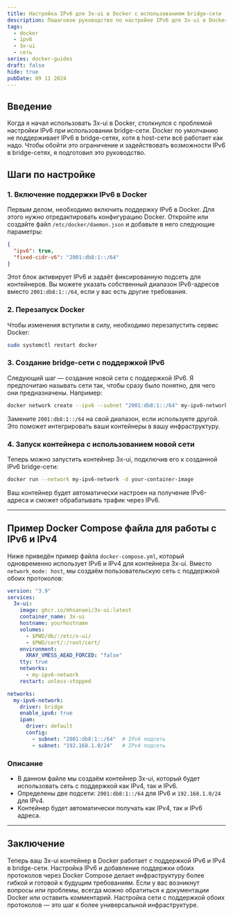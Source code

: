 ```yaml
---
title: Настройка IPv6 для 3x-ui в Docker с использованием bridge-сети
description: Пошаговое руководство по настройке IPv6 для 3x-ui в Docker-контейнере с bridge-сетью и пример использования Docker Compose для одновременной работы с IPv6 и IPv4.
tags:
  - docker
  - ipv6
  - 3x-ui
  - сеть
series: docker-guides
draft: false
hide: true
pubDate: 09 11 2024
---
```


## Введение

Когда я начал использовать 3x-ui в Docker, столкнулся с проблемой настройки IPv6 при использовании bridge-сети. Docker по умолчанию не поддерживает IPv6 в bridge-сетях, хотя в host-сети всё работает как надо. Чтобы обойти это ограничение и задействовать возможности IPv6 в bridge-сетях, я подготовил это руководство.

## Шаги по настройке

### 1. Включение поддержки IPv6 в Docker

Первым делом, необходимо включить поддержку IPv6 в Docker. Для этого нужно отредактировать конфигурацию Docker. Откройте или создайте файл `/etc/docker/daemon.json` и добавьте в него следующие параметры:

```json
{
  "ipv6": true,
  "fixed-cidr-v6": "2001:db8:1::/64"
}
```

Этот блок активирует IPv6 и задаёт фиксированную подсеть для контейнеров. Вы можете указать собственный диапазон IPv6-адресов вместо `2001:db8:1::/64`, если у вас есть другие требования.

### 2. Перезапуск Docker

Чтобы изменения вступили в силу, необходимо перезапустить сервис Docker:

```bash
sudo systemctl restart docker
```

### 3. Создание bridge-сети с поддержкой IPv6

Следующий шаг — создание новой сети с поддержкой IPv6. Я предпочитаю называть сети так, чтобы сразу было понятно, для чего они предназначены. Например:

```bash
docker network create --ipv6 --subnet "2001:db8:1::/64" my-ipv6-network
```

Замените `2001:db8:1::/64` на свой диапазон, если используете другой. Это поможет интегрировать ваши контейнеры в вашу инфраструктуру.

### 4. Запуск контейнера с использованием новой сети

Теперь можно запустить контейнер 3x-ui, подключив его к созданной IPv6 bridge-сети:

```bash
docker run --network my-ipv6-network -d your-container-image
```

Ваш контейнер будет автоматически настроен на получение IPv6-адреса и сможет обрабатывать трафик через IPv6.

---

## Пример Docker Compose файла для работы с IPv6 и IPv4

Ниже приведён пример файла `docker-compose.yml`, который одновременно использует IPv6 и IPv4 для контейнера 3x-ui. Вместо `network_mode: host`, мы создаём пользовательскую сеть с поддержкой обоих протоколов:

```yaml
version: "3.9"
services:
  3x-ui:
    image: ghcr.io/mhsanaei/3x-ui:latest
    container_name: 3x-ui
    hostname: yourhostname
    volumes:
      - $PWD/db/:/etc/x-ui/
      - $PWD/cert/:/root/cert/
    environment:
      XRAY_VMESS_AEAD_FORCED: "false"
    tty: true
    networks:
      - my-ipv6-network
    restart: unless-stopped

networks:
  my-ipv6-network:
    driver: bridge
    enable_ipv6: true
    ipam:
      driver: default
      config:
        - subnet: "2001:db8:1::/64"  # IPv6 подсеть
        - subnet: "192.168.1.0/24"   # IPv4 подсеть
```

### Описание
- В данном файле мы создаём контейнер 3x-ui, который будет использовать сеть с поддержкой как IPv4, так и IPv6.
- Определены две подсети: `2001:db8:1::/64` для IPv6 и `192.168.1.0/24` для IPv4.
- Контейнер будет автоматически получать как IPv4, так и IPv6 адреса.

---

## Заключение

Теперь ваш 3x-ui контейнер в Docker работает с поддержкой IPv6 и IPv4 в bridge-сети. Настройка IPv6 и добавление поддержки обоих протоколов через Docker Compose делает инфраструктуру более гибкой и готовой к будущим требованиям. Если у вас возникнут вопросы или проблемы, всегда можно обратиться к документации Docker или оставить комментарий. Настройка сети с поддержкой обоих протоколов — это шаг к более универсальной инфраструктуре.
